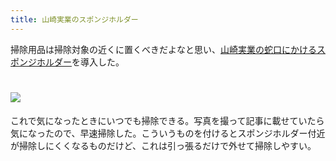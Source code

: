 ```yaml
---
title: 山崎実業のスポンジホルダー
---
```

掃除用品は掃除対象の近くに置くべきだよなと思い、[山崎実業の蛇口にかけるスポンジホルダー](https://www.amazon.co.jp/dp/B07MM4GC6P)を導入した。

![](https://lh3.googleusercontent.com/docs/ADP-6oHv-cnHF_oYp7xFUIiGh_hrSVQf9LzldGVbkbR7F29lsQdHRQ2QxynYyUls8TxJfeu81GUxtrseO4Q5KkhBOrRWrfGHP-oIZIxJrhpIdDB1nsLT1iPoYakjYian3qlLrA4ZfVgo9ZdmlcMLbwWE-dybrhL-AdivJKWFb1SOUPYaJz1IWz6-CnQptlCwKJMQ11LYr2yJreTrADWV_jDtvQHWzlm2DUq1gT3NqafVcSbWvSIpBIAbW1WZy2_0Bz_8nR61e6TZ9PLFvR450wgkxGcQlpnbOsu7GTckVTuFKAcNbH_whJ9eU9CSFk2MSirkImmaB6VN49KP_hCza1EElQf_330Bx5m7MdM5pXssGBQNz231Lme_3l4rSwUBQpwavy3UQko8D7zgsTFRWH3PE_SDh6Oz8EbXkVt3jrtYerwZldbkeXX9_sMCwxr9iohmF49bse4Q1U0U0XwTl8SHRr8itU3UUcJBC79By-OHQbIAKWOO_QGGtdVwo7yQqHjTTAVf_-kl27qUcOKKqLGgmfXNPWKP5doUTMNP2HINeAnFpPMnsEUn6Vy0pwAMiSPt3P0_BsNYjevhEwHDTSdQc9u3tbMowjdPeIZsO7tM28AHnim3RIrThDUGFr8X-Nwq-UGoiG16jZzUZW24xqAjYoPBYC6CR-gJzRkzUDMMneXB-k-6lTnPBMpPPlYiA-MVFynmLEodk3CMiD8BEqlDzXeRUfu-s4rDdwUr3O4CaZAUaaBBeUM0FZpFM4TXB_bR4vMfL2wrdm8zG5UFeGcmWDLz7wB0ZM4JGyZUMShjbkX5CqgsZuLmqpgVZNqpnlUSulAlHLU1gf4oU9abBGNE-ZpDpot2MtJNUyeaWjwZpt4-b59YCLpRnTtszDC7NWESuRxS7HZP22irzwjLLaEbvr0fXwBnROOq2hrfKKhiTPWjTvKSDWJ8wQz6ePP7v2FPdOpaI_xc8sKG0IH0mEjtT9qknGNZuSR4kt5HjdS4NFGhhtkJ-GCZggmj3lg93BVIzmVoV8SBq4ZZ0helUfACyjC9J3ngw6zGs7tajTlVGS1rd7SVM4OHrZdpmfiK7mTCeCEnUuekHUAqUu8VNfAclgGkEU8vEHX4yGhx2UExCQOVc4x-Lr1SIuTkqxNhKHekGzSP5C8RwbTpI8pewr0qG1v4R3TApEn0wI2lXYaEbA9UOnG6hCUukfMDumO7l2ReoDM_H6ewIYcnJdoA5L4u6JpqxfhD1c6UQvlL6fmKlWr07xZs)
================================================================================================================================================================================================================================================================================================================================================================================================================================================================================================================================================================================================================================================================================================================================================================================================================================================================================================================================================================================================================================================================================================================================================================================================================================================================================================================================================================

これで気になったときにいつでも掃除できる。写真を撮って記事に載せていたら気になったので、早速掃除した。こういうものを付けるとスポンジホルダー付近が掃除しにくくなるものだけど、これは引っ張るだけで外せて掃除しやすい。
